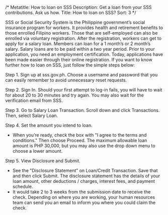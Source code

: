 /*
Metatitle: How to loan on SSS
Description: Get a loan from your SSS contributions. Ask us how.
Title: How to loan on SSS?
Sort: 3
*/

SSS or Social Security System is the Philippine government’s social insurance program for workers. It provides health and retirement benefits to those enrolled Filipino workers. Those that are self-employed can also be enrolled via voluntary registration.
After the registration, workers can get to apply for a salary loan. Members can loan for a 1 month’s or 2 month’s salary. Salary loans are to be paid within a two year period. Prior to your application, you need an employment certification. Today, applications have been made easier through their online registration. If you want to know further how to loan on SSS, just follow the simple steps below:

Step 1. Sign up at sss.gov.ph. Choose a username and password that you can easily remember to avoid unnecessary reset requests.

Step 2. Sign In. Should your first attempt to log-in fails, you will have to wait for about 20 to 30 minutes and try again. You may also wait for the verification email from SSS.

Step 3. Go to Salary Loan Transaction. Scroll down and click Transactions. Then, select Salary Loan.

Step 4. Set the amount you intend to loan.
*	When you’re ready, check the box with "I agree to the terms and conditions." Then choose Proceed. The maximum allowable loan amount is PHP 30,000, but you may also use the drop down menu to choose a lower amount.

Step 5. View Disclosure and Submit.
*	See the "Disclosure Statement” on Loan/Credit Transaction. Save that and then click Submit. The disclosure statement has the details of your loan amount, other deductions / charges, interest fees, and payment schedule.
* It would take 2 to 3 weeks from the submission date to receive the check. Depending on where you are working, your human resources team can send you an email to inform you where you could claim the check.

